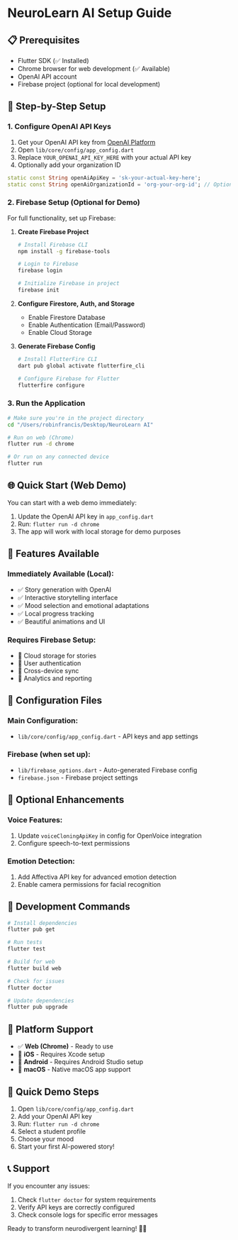 # NeuroLearn AI Setup Guide

## 📋 Prerequisites

- Flutter SDK (✅ Installed)
- Chrome browser for web development (✅ Available)
- OpenAI API account
- Firebase project (optional for local development)

## 🔧 Step-by-Step Setup

### 1. Configure OpenAI API Keys

1. Get your OpenAI API key from [OpenAI Platform](https://platform.openai.com/api-keys)
2. Open `lib/core/config/app_config.dart`
3. Replace `YOUR_OPENAI_API_KEY_HERE` with your actual API key
4. Optionally add your organization ID

```dart
static const String openAiApiKey = 'sk-your-actual-key-here';
static const String openAiOrganizationId = 'org-your-org-id'; // Optional
```

### 2. Firebase Setup (Optional for Demo)

For full functionality, set up Firebase:

1. **Create Firebase Project**
   ```bash
   # Install Firebase CLI
   npm install -g firebase-tools
   
   # Login to Firebase
   firebase login
   
   # Initialize Firebase in project
   firebase init
   ```

2. **Configure Firestore, Auth, and Storage**
   - Enable Firestore Database
   - Enable Authentication (Email/Password)
   - Enable Cloud Storage

3. **Generate Firebase Config**
   ```bash
   # Install FlutterFire CLI
   dart pub global activate flutterfire_cli
   
   # Configure Firebase for Flutter
   flutterfire configure
   ```

### 3. Run the Application

```bash
# Make sure you're in the project directory
cd "/Users/robinfrancis/Desktop/NeuroLearn AI"

# Run on web (Chrome)
flutter run -d chrome

# Or run on any connected device
flutter run
```

## 🌐 Quick Start (Web Demo)

You can start with a web demo immediately:

1. Update the OpenAI API key in `app_config.dart`
2. Run: `flutter run -d chrome`
3. The app will work with local storage for demo purposes

## 🎯 Features Available

### Immediately Available (Local):
- ✅ Story generation with OpenAI
- ✅ Interactive storytelling interface
- ✅ Mood selection and emotional adaptations
- ✅ Local progress tracking
- ✅ Beautiful animations and UI

### Requires Firebase Setup:
- 🔄 Cloud storage for stories
- 🔄 User authentication
- 🔄 Cross-device sync
- 🔄 Analytics and reporting

## 🔧 Configuration Files

### Main Configuration:
- `lib/core/config/app_config.dart` - API keys and app settings

### Firebase (when set up):
- `lib/firebase_options.dart` - Auto-generated Firebase config
- `firebase.json` - Firebase project settings

## 🎨 Optional Enhancements

### Voice Features:
1. Update `voiceCloningApiKey` in config for OpenVoice integration
2. Configure speech-to-text permissions

### Emotion Detection:
1. Add Affectiva API key for advanced emotion detection
2. Enable camera permissions for facial recognition

## 🚀 Development Commands

```bash
# Install dependencies
flutter pub get

# Run tests
flutter test

# Build for web
flutter build web

# Check for issues
flutter doctor

# Update dependencies
flutter pub upgrade
```

## 📱 Platform Support

- ✅ **Web (Chrome)** - Ready to use
- 🔄 **iOS** - Requires Xcode setup
- 🔄 **Android** - Requires Android Studio setup
- 🔄 **macOS** - Native macOS app support

## 🎯 Quick Demo Steps

1. Open `lib/core/config/app_config.dart`
2. Add your OpenAI API key
3. Run: `flutter run -d chrome`
4. Select a student profile
5. Choose your mood
6. Start your first AI-powered story!

## 📞 Support

If you encounter any issues:
1. Check `flutter doctor` for system requirements
2. Verify API keys are correctly configured
3. Check console logs for specific error messages

Ready to transform neurodivergent learning! 🧠✨ 